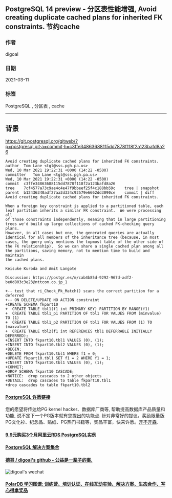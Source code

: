 ## PostgreSQL 14 preview - 分区表性能增强, Avoid creating duplicate cached plans for inherited FK constraints. 节约cache  
  
### 作者  
digoal  
  
### 日期  
2021-03-11   
  
### 标签  
PostgreSQL , 分区表 , cache   
  
----  
  
## 背景  
  
  
https://git.postgresql.org/gitweb/?p=postgresql.git;a=commit;h=c3ffe34863688115dd7878f118f2a123bafd8a26  
  
```  
Avoid creating duplicate cached plans for inherited FK constraints.  
author	Tom Lane <tgl@sss.pgh.pa.us>	  
Wed, 10 Mar 2021 19:22:31 +0000 (14:22 -0500)  
committer	Tom Lane <tgl@sss.pgh.pa.us>	  
Wed, 10 Mar 2021 19:22:31 +0000 (14:22 -0500)  
commit	c3ffe34863688115dd7878f118f2a123bafd8a26  
tree	7cf4577a73c9ae4c4e47f9bbeef25f4c188bb59c	tree | snapshot  
parent	b12436340adf27aa3d334c92579e6662dd3090ce	commit | diff  
Avoid creating duplicate cached plans for inherited FK constraints.  
  
When a foreign key constraint is applied to a partitioned table, each  
leaf partition inherits a similar FK constraint.  We were processing all  
of those constraints independently, meaning that in large partitioning  
trees we'd build up large collections of cached FK-checking query plans.  
However, in all cases but one, the generated queries are actually  
identical for all members of the inheritance tree (because, in most  
cases, the query only mentions the topmost table of the other side of  
the FK relationship).  So we can share a single cached plan among all  
the partitions, saving memory, not to mention time to build and maintain  
the cached plans.  
  
Keisuke Kuroda and Amit Langote  
  
Discussion: https://postgr.es/m/cab4b85d-9292-967d-adf2-be0d803c3e23@nttcom.co.jp_1  
```  
  
```  
+-- test that ri_Check_Pk_Match() scans the correct partition for a deferred  
+-- ON DELETE/UPDATE NO ACTION constraint  
+CREATE SCHEMA fkpart10  
+  CREATE TABLE tbl1(f1 int PRIMARY KEY) PARTITION BY RANGE(f1)  
+  CREATE TABLE tbl1_p1 PARTITION OF tbl1 FOR VALUES FROM (minvalue) TO (1)  
+  CREATE TABLE tbl1_p2 PARTITION OF tbl1 FOR VALUES FROM (1) TO (maxvalue)  
+  CREATE TABLE tbl2(f1 int REFERENCES tbl1 DEFERRABLE INITIALLY DEFERRED);  
+INSERT INTO fkpart10.tbl1 VALUES (0), (1);  
+INSERT INTO fkpart10.tbl2 VALUES (0), (1);  
+BEGIN;  
+DELETE FROM fkpart10.tbl1 WHERE f1 = 0;  
+UPDATE fkpart10.tbl1 SET f1 = 2 WHERE f1 = 1;  
+INSERT INTO fkpart10.tbl1 VALUES (0), (1);  
+COMMIT;  
+DROP SCHEMA fkpart10 CASCADE;  
+NOTICE:  drop cascades to 2 other objects  
+DETAIL:  drop cascades to table fkpart10.tbl1  
+drop cascades to table fkpart10.tbl2  
```  
    
  
#### [PostgreSQL 许愿链接](https://github.com/digoal/blog/issues/76 "269ac3d1c492e938c0191101c7238216")
您的愿望将传达给PG kernel hacker、数据库厂商等, 帮助提高数据库产品质量和功能, 说不定下一个PG版本就有您提出的功能点. 针对非常好的提议，奖励限量版PG文化衫、纪念品、贴纸、PG热门书籍等，奖品丰富，快来许愿。[开不开森](https://github.com/digoal/blog/issues/76 "269ac3d1c492e938c0191101c7238216").  
  
  
#### [9.9元购买3个月阿里云RDS PostgreSQL实例](https://www.aliyun.com/database/postgresqlactivity "57258f76c37864c6e6d23383d05714ea")
  
  
#### [PostgreSQL 解决方案集合](https://yq.aliyun.com/topic/118 "40cff096e9ed7122c512b35d8561d9c8")
  
  
#### [德哥 / digoal's github - 公益是一辈子的事.](https://github.com/digoal/blog/blob/master/README.md "22709685feb7cab07d30f30387f0a9ae")
  
  
![digoal's wechat](../pic/digoal_weixin.jpg "f7ad92eeba24523fd47a6e1a0e691b59")
  
  
#### [PolarDB 学习图谱: 训练营、培训认证、在线互动实验、解决方案、生态合作、写心得拿奖品](https://www.aliyun.com/database/openpolardb/activity "8642f60e04ed0c814bf9cb9677976bd4")
  
